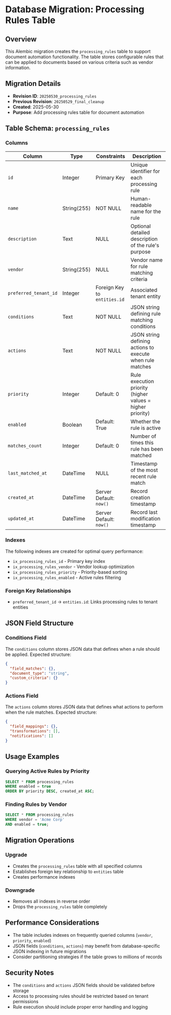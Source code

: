 <!--
This documentation was auto-generated by Claude on 2025-06-01T06-31-42.
Source file: ./src/backend/alembic/versions/20250530_add_processing_rules_table.py
-->

# Database Migration: Processing Rules Table

## Overview

This Alembic migration creates the `processing_rules` table to support document automation functionality. The table stores configurable rules that can be applied to documents based on various criteria such as vendor information.

## Migration Details

- **Revision ID**: `20250530_processing_rules`
- **Previous Revision**: `20250529_final_cleanup`
- **Created**: 2025-05-30
- **Purpose**: Add processing rules table for document automation

## Table Schema: `processing_rules`

### Columns

| Column | Type | Constraints | Description |
|--------|------|-------------|-------------|
| `id` | Integer | Primary Key | Unique identifier for each processing rule |
| `name` | String(255) | NOT NULL | Human-readable name for the rule |
| `description` | Text | NULL | Optional detailed description of the rule's purpose |
| `vendor` | String(255) | NULL | Vendor name for rule matching criteria |
| `preferred_tenant_id` | Integer | Foreign Key to `entities.id` | Associated tenant entity |
| `conditions` | Text | NOT NULL | JSON string defining rule matching conditions |
| `actions` | Text | NOT NULL | JSON string defining actions to execute when rule matches |
| `priority` | Integer | Default: 0 | Rule execution priority (higher values = higher priority) |
| `enabled` | Boolean | Default: True | Whether the rule is active |
| `matches_count` | Integer | Default: 0 | Number of times this rule has been matched |
| `last_matched_at` | DateTime | NULL | Timestamp of the most recent rule match |
| `created_at` | DateTime | Server Default: `now()` | Record creation timestamp |
| `updated_at` | DateTime | Server Default: `now()` | Record last modification timestamp |

### Indexes

The following indexes are created for optimal query performance:

- `ix_processing_rules_id` - Primary key index
- `ix_processing_rules_vendor` - Vendor lookup optimization
- `ix_processing_rules_priority` - Priority-based sorting
- `ix_processing_rules_enabled` - Active rules filtering

### Foreign Key Relationships

- `preferred_tenant_id` → `entities.id`: Links processing rules to tenant entities

## JSON Field Structure

### Conditions Field
The `conditions` column stores JSON data that defines when a rule should be applied. Expected structure:
```json
{
  "field_matches": {},
  "document_type": "string",
  "custom_criteria": {}
}
```

### Actions Field
The `actions` column stores JSON data that defines what actions to perform when the rule matches. Expected structure:
```json
{
  "field_mappings": {},
  "transformations": [],
  "notifications": []
}
```

## Usage Examples

### Querying Active Rules by Priority
```sql
SELECT * FROM processing_rules 
WHERE enabled = true 
ORDER BY priority DESC, created_at ASC;
```

### Finding Rules by Vendor
```sql
SELECT * FROM processing_rules 
WHERE vendor = 'Acme Corp' 
AND enabled = true;
```

## Migration Operations

### Upgrade
- Creates the `processing_rules` table with all specified columns
- Establishes foreign key relationship to `entities` table
- Creates performance indexes

### Downgrade
- Removes all indexes in reverse order
- Drops the `processing_rules` table completely

## Performance Considerations

- The table includes indexes on frequently queried columns (`vendor`, `priority`, `enabled`)
- JSON fields (`conditions`, `actions`) may benefit from database-specific JSON indexing in future migrations
- Consider partitioning strategies if the table grows to millions of records

## Security Notes

- The `conditions` and `actions` JSON fields should be validated before storage
- Access to processing rules should be restricted based on tenant permissions
- Rule execution should include proper error handling and logging